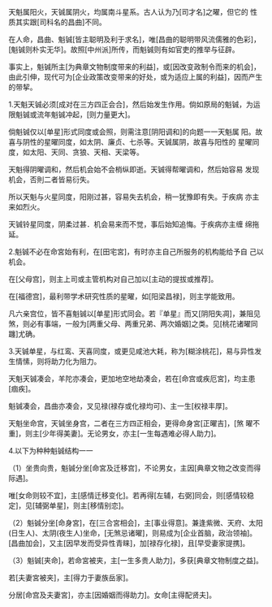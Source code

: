 天魁属阳火，天铖属阴火，均属南斗星系。古人认为乃[司才名]之曜，但它的
性质其实跟[司科名的昌曲]不同。

在人命，昌曲、魁铖[皆主聪明及利于求名]，唯[昌曲的聪明带风流儒雅的色彩]，[魁铖则朴实无华]。故照[中州派]所传，而魁铖则有如官吏的推举与征辟。

事实上，魁铖所主[为典章文物制度带来的利益]，或[因改变政制令而来的机会]，
由此引伸，现代可为[企业政策改变带来的好处，或为适应上属的利益]，因而产生
的带挈。

1.天魁天铖必须[成对在三方四正会合]，然后始发生作用。倘如原局的魁铖，为运限魁铖或流年魁铖冲起，[则力量更大]。

倘魁铖仅以[单星]形式同度或会照，则需注意[阴阳调和]的向题一一天魁属
阳。故喜与阴性的星曜同度，如太阴、廉贞、七杀等。天铖属阴，故喜与阳性的
星曜同度，如太阳、天同、贪狼、天相、天梁等。

天魁得阴曜调和，然后机会始不会梢纵即逝。天铖得帮曜调和，然后始容易
发现机会，否則二者皆易衍失。

所以天魁与火星同度，阳刚过甚，容易失去机会，稍一犹豫即有失。于疾病
亦主来如烈火。

天铖铃星同度，阴柔过甚．机会易来而不觉，事后始知追悔。于疾病亦主缠
绵拖延。

2.魁铖不必在命宮始有利，在[田宅宮]，有时亦主自己所服务的机构能给予自
己以机会。

在[父母宫]，则主上司或主管机构对自己加以[主动的提拔或推荐]。

在[福德宫]，最利带学术研究性质的星曜，如[阳梁昌禄]，则主学能致用。

凡六亲宫位，皆不喜魁铖以[单星]形式同会。若『单星』而又[阴阳失凋]，兼阻见煞，则必有事端，一般为[两重父母、两重兄弟、两次婚姻]之类。见[桃花诸曜同躔]尤确。

3.天铖单星，与红鸾、天喜同度，或更见咸池大耗，称为[糊涂桃花]，易与异性发生情愫，则将助力化为阻力。

天魁天铖凑会，羊陀亦凑会，更加地空地劫凑会，若在[命宫或疾厄宮]，均主患[痼疾]。

魁铖凑会，昌曲亦凑会，叉见禄(禄存或化禄均可)、主一生[权禄丰厚]。

天魁坐命宫，天铖坐身宫，二者在三方四正相会，更得命身宮[正曜吉]，[煞
曜不重]，则主[少年得美妻]。无论男女，亦主[一生每遇难必得人助力]。

4.以下为种种魁铖结构一一

（1）坐贵向贵，魁铖分坐[命宮及迁移宫]，不论男女，主因[典章文物之改变而得际遇]。

唯[女命则较不宜]，主[感情迁移变化]。若再得[左辅，右弼]同会，则[感情较稳定]，见[辅弼单星]，则主[移情别恋]。

（2）魁铖分坐[命身宮]，在[三合宮相会]，主[事业得意]。兼逢紫微、天府、太阳(日生人)、太阴(夜生人)坐命，[无煞忌诸曜]，则易成为[企业首脑，政治领袖]。[昌曲加会]，又主[因早发而受异性青睐]，加[禄存化禄]，且[早受妻家提携]。

（3）魁铖[夹命]，若命宮被夹，主[一生多贵人助力]，多获[典章文物制度之益]。

若[夫妻宮被夹]，主[得力于妻族岳家]。

分居[命宫及夫妻宮]，亦主[因婚姻而得助力]。女命[主得配贤夫]。